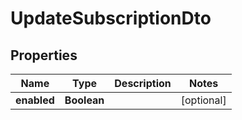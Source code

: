 
# UpdateSubscriptionDto

## Properties
| Name        | Type        | Description | Notes      |
| ----------- | ----------- | ----------- | ---------- |
| **enabled** | **Boolean** |             | [optional] |
